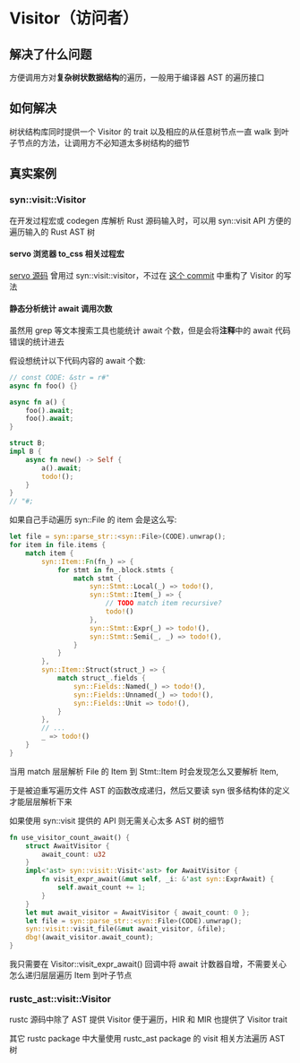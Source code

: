 # Visitor（访问者）

## 解决了什么问题

方便调用方对**复杂树状数据结构**的遍历，一般用于编译器 AST 的遍历接口

## 如何解决

树状结构库同时提供一个 Visitor 的 trait 以及相应的从任意树节点一直 walk 到叶子节点的方法，让调用方不必知道太多树结构的细节

## 真实案例

### syn::visit::Visitor

在开发过程宏或 codegen 库解析 Rust 源码输入时，可以用 syn::visit API 方便的遍历输入的 Rust AST 树

#### servo 浏览器 to_css 相关过程宏

[servo 源码](https://github.com/servo/servo/blob/a3af32155fe74ab886862a56a75af06dee9ea9d5/components/style_derive/to_css.rs#L111)
曾用过 syn::visit::visitor，不过在 [这个 commit](https://github.com/servo/servo/commit/f2758950284610265b9245beed179c8729715a6b)
中重构了 Visitor 的写法

#### 静态分析统计 await 调用次数

虽然用 grep 等文本搜索工具也能统计 await 个数，但是会将**注释**中的 await 代码错误的统计进去

假设想统计以下代码内容的 await 个数:

```rust
// const CODE: &str = r#"
async fn foo() {}

async fn a() {
    foo().await;
    foo().await;
}

struct B;
impl B {
    async fn new() -> Self {
        a().await;
        todo!();
    }
}
// "#;
```

如果自己手动遍历 syn::File 的 item 会是这么写:

```rust
let file = syn::parse_str::<syn::File>(CODE).unwrap();
for item in file.items {
    match item {
        syn::Item::Fn(fn_) => {
            for stmt in fn_.block.stmts {
                match stmt {
                    syn::Stmt::Local(_) => todo!(),
                    syn::Stmt::Item(_) => {
                        // TODO match item recursive?
                        todo!()
                    },
                    syn::Stmt::Expr(_) => todo!(),
                    syn::Stmt::Semi(_, _) => todo!(),
                }
            }
        },
        syn::Item::Struct(struct_) => {
            match struct_.fields {
                syn::Fields::Named(_) => todo!(),
                syn::Fields::Unnamed(_) => todo!(),
                syn::Fields::Unit => todo!(),
            }
        },
        // ...
        _ => todo!()
    }
}
```

当用 match 层层解析 File 的 Item 到 Stmt::Item 时会发现怎么又要解析 Item,

于是被迫重写遍历文件 AST 的函数改成递归，然后又要读 syn 很多结构体的定义才能层层解析下来

如果使用 syn::visit 提供的 API 则无需关心太多 AST 树的细节

```rust
fn use_visitor_count_await() {
    struct AwaitVisitor {
        await_count: u32
    }
    impl<'ast> syn::visit::Visit<'ast> for AwaitVisitor {
        fn visit_expr_await(&mut self, _i: &'ast syn::ExprAwait) {
            self.await_count += 1;    
        }
    }
    let mut await_visitor = AwaitVisitor { await_count: 0 };
    let file = syn::parse_str::<syn::File>(CODE).unwrap();
    syn::visit::visit_file(&mut await_visitor, &file);
    dbg!(await_visitor.await_count);
}
```

我只需要在 Visitor::visit_expr_await() 回调中将 await 计数器自增，不需要关心怎么递归层层遍历 Item 到叶子节点

### rustc_ast::visit::Visitor

rustc 源码中除了 AST 提供 Visitor 便于遍历，HIR 和 MIR 也提供了 Visitor trait

其它 rustc package 中大量使用 rustc_ast package 的 visit 相关方法遍历 AST 树
